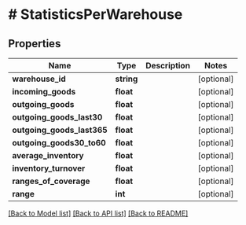 # # StatisticsPerWarehouse

## Properties

Name | Type | Description | Notes
------------ | ------------- | ------------- | -------------
**warehouse_id** | **string** |  | [optional]
**incoming_goods** | **float** |  | [optional]
**outgoing_goods** | **float** |  | [optional]
**outgoing_goods_last30** | **float** |  | [optional]
**outgoing_goods_last365** | **float** |  | [optional]
**outgoing_goods30_to60** | **float** |  | [optional]
**average_inventory** | **float** |  | [optional]
**inventory_turnover** | **float** |  | [optional]
**ranges_of_coverage** | **float** |  | [optional]
**range** | **int** |  | [optional]

[[Back to Model list]](../../README.md#models) [[Back to API list]](../../README.md#endpoints) [[Back to README]](../../README.md)
